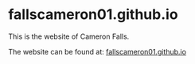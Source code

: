 # fallscameron01.github.io
This is the website of Cameron Falls.

The website can be found at: [fallscameron01.github.io](https://fallscameron01.github.io/)
